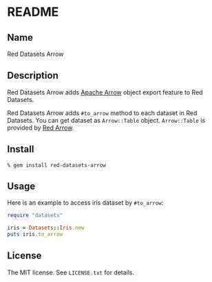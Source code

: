 # README

## Name

Red Datasets Arrow

## Description

Red Datasets Arrow adds [Apache Arrow](http://arrow.apache.org/) object export feature to Red Datasets.

Red Datasets Arrow adds `#to_arrow` method to each dataset in Red Datasets. You can get dataset as `Arrow::Table` object. `Arrow::Table` is provided by [Red Arrow](http://github.com/red-data-tools/red-arrow).

## Install

```console
% gem install red-datasets-arrow
```

## Usage

Here is an example to access iris dataset by `#to_arrow`:

```ruby
require "datasets"

iris = Datasets::Iris.new
puts iris.to_arrow
```

## License

The MIT license. See `LICENSE.txt` for details.
